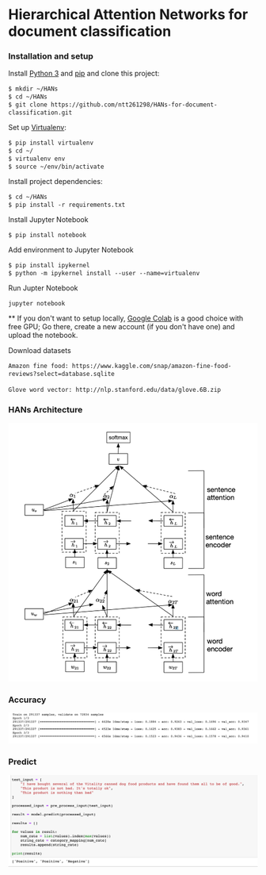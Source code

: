 # Hierarchical Attention Networks for document classification

### Installation and setup

Install [Python 3](https://www.python.org/downloads/release/python-3610/) and [pip](https://pypi.org/project/pip/) and clone this project:

```
$ mkdir ~/HANs
$ cd ~/HANs
$ git clone https://github.com/ntt261298/HANs-for-document-classification.git
```
Set up [Virtualenv](https://virtualenv.pypa.io/en/stable/):
```
$ pip install virtualenv
$ cd ~/
$ virtualenv env
$ source ~/env/bin/activate
```
Install project dependencies:
```
$ cd ~/HANs
$ pip install -r requirements.txt
```
Install Jupyter Notebook
```
$ pip install notebook
```
Add environment to Jupyter Notebook
```
$ pip install ipykernel
$ python -m ipykernel install --user --name=virtualenv
```
Run Jupter Notebook
```
jupyter notebook
```
** If you don't want to setup locally, [Google Colab](https://colab.research.google.com/) is a good choice with free GPU; Go there, create a new account (if you don't have one) and upload the notebook.

Download datasets
```
Amazon fine food: https://www.kaggle.com/snap/amazon-fine-food-reviews?select=database.sqlite

Glove word vector: http://nlp.stanford.edu/data/glove.6B.zip
```

### HANs Architecture

![HANs](HANs.png)

### Accuracy

![Acc](Acc.png)

### Predict

![Pred](Pred.png)